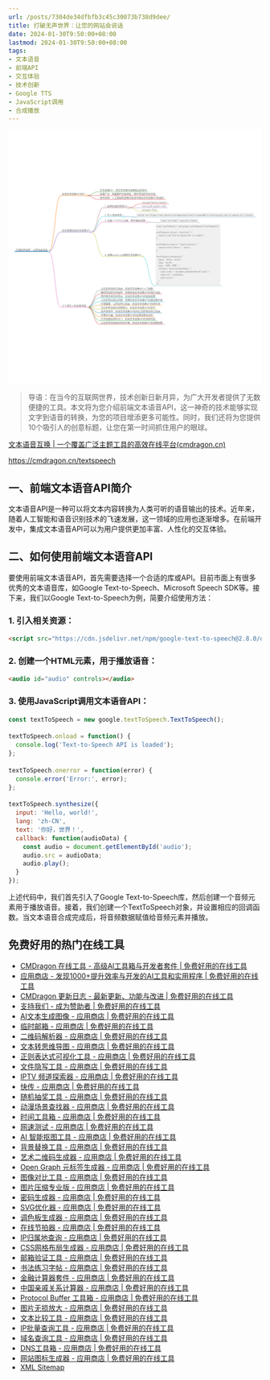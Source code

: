 ```yaml
---
url: /posts/7304de34dfbfb3c45c30073b738d9dee/
title: 打破无声世界：让您的网站会说话
date: 2024-01-30T9:50:00+08:00
lastmod: 2024-01-30T9:50:00+08:00
tags:
- 文本语音
- 前端API
- 交互体验
- 技术创新
- Google TTS
- JavaScript调用
- 合成播放
---
```


<img src="/images/2024_02_03 18_12_02.png" title="2024_02_03 18_12_02.png" alt="2024_02_03 18_12_02.png"/>


> 导语：在当今的互联网世界，技术创新日新月异，为广大开发者提供了无数便捷的工具。本文将为您介绍前端文本语音API，这一神奇的技术能够实现文字到语音的转换，为您的项目增添更多可能性。同时，我们还将为您提供10个吸引人的创意标题，让您在第一时间抓住用户的眼球。

[文本语音互换 | 一个覆盖广泛主题工具的高效在线平台(cmdragon.cn)](https://cmdragon.cn/textspeech)

https://cmdragon.cn/textspeech

## 一、前端文本语音API简介

文本语音API是一种可以将文本内容转换为人类可听的语音输出的技术。近年来，随着人工智能和语音识别技术的飞速发展，这一领域的应用也逐渐增多。在前端开发中，集成文本语音API可以为用户提供更加丰富、人性化的交互体验。

## 二、如何使用前端文本语音API

要使用前端文本语音API，首先需要选择一个合适的库或API。目前市面上有很多优秀的文本语音库，如Google Text-to-Speech、Microsoft Speech SDK等。接下来，我们以Google Text-to-Speech为例，简要介绍使用方法：

### 1. 引入相关资源：

```html
<script src="https://cdn.jsdelivr.net/npm/google-text-to-speech@2.8.0/dist/google_text_to-speech.js"></script>
```

### 2. 创建一个HTML元素，用于播放语音：

```html
<audio id="audio" controls></audio>
```

### 3. 使用JavaScript调用文本语音API：

```javascript
const textToSpeech = new google.textToSpeech.TextToSpeech();

textToSpeech.onload = function() {
  console.log('Text-to-Speech API is loaded');
};

textToSpeech.onerror = function(error) {
  console.error('Error:', error);
};

textToSpeech.synthesize({
  input: 'Hello, world!',
  lang: 'zh-CN',
  text: '你好，世界！',
  callback: function(audioData) {
    const audio = document.getElementById('audio');
    audio.src = audioData;
    audio.play();
  }
});
```

上述代码中，我们首先引入了Google Text-to-Speech库，然后创建一个音频元素用于播放语音。接着，我们创建一个TextToSpeech对象，并设置相应的回调函数。当文本语音合成完成后，将音频数据赋值给音频元素并播放。

## 免费好用的热门在线工具

- [CMDragon 在线工具 - 高级AI工具箱与开发者套件 | 免费好用的在线工具](https://tools.cmdragon.cn/zh)
- [应用商店 - 发现1000+提升效率与开发的AI工具和实用程序 | 免费好用的在线工具](https://tools.cmdragon.cn/zh/apps?category=trending)
- [CMDragon 更新日志 - 最新更新、功能与改进 | 免费好用的在线工具](https://tools.cmdragon.cn/zh/changelog)
- [支持我们 - 成为赞助者 | 免费好用的在线工具](https://tools.cmdragon.cn/zh/sponsor)
- [AI文本生成图像 - 应用商店 | 免费好用的在线工具](https://tools.cmdragon.cn/zh/apps/text-to-image-ai)
- [临时邮箱 - 应用商店 | 免费好用的在线工具](https://tools.cmdragon.cn/zh/apps/temp-email)
- [二维码解析器 - 应用商店 | 免费好用的在线工具](https://tools.cmdragon.cn/zh/apps/qrcode-parser)
- [文本转思维导图 - 应用商店 | 免费好用的在线工具](https://tools.cmdragon.cn/zh/apps/text-to-mindmap)
- [正则表达式可视化工具 - 应用商店 | 免费好用的在线工具](https://tools.cmdragon.cn/zh/apps/regex-visualizer)
- [文件隐写工具 - 应用商店 | 免费好用的在线工具](https://tools.cmdragon.cn/zh/apps/steganography-tool)
- [IPTV 频道探索器 - 应用商店 | 免费好用的在线工具](https://tools.cmdragon.cn/zh/apps/iptv-explorer)
- [快传 - 应用商店 | 免费好用的在线工具](https://tools.cmdragon.cn/zh/apps/snapdrop)
- [随机抽奖工具 - 应用商店 | 免费好用的在线工具](https://tools.cmdragon.cn/zh/apps/lucky-draw)
- [动漫场景查找器 - 应用商店 | 免费好用的在线工具](https://tools.cmdragon.cn/zh/apps/anime-scene-finder)
- [时间工具箱 - 应用商店 | 免费好用的在线工具](https://tools.cmdragon.cn/zh/apps/time-toolkit)
- [网速测试 - 应用商店 | 免费好用的在线工具](https://tools.cmdragon.cn/zh/apps/speed-test)
- [AI 智能抠图工具 - 应用商店 | 免费好用的在线工具](https://tools.cmdragon.cn/zh/apps/background-remover)
- [背景替换工具 - 应用商店 | 免费好用的在线工具](https://tools.cmdragon.cn/zh/apps/background-replacer)
- [艺术二维码生成器 - 应用商店 | 免费好用的在线工具](https://tools.cmdragon.cn/zh/apps/artistic-qrcode)
- [Open Graph 元标签生成器 - 应用商店 | 免费好用的在线工具](https://tools.cmdragon.cn/zh/apps/open-graph-generator)
- [图像对比工具 - 应用商店 | 免费好用的在线工具](https://tools.cmdragon.cn/zh/apps/image-comparison)
- [图片压缩专业版 - 应用商店 | 免费好用的在线工具](https://tools.cmdragon.cn/zh/apps/image-compressor)
- [密码生成器 - 应用商店 | 免费好用的在线工具](https://tools.cmdragon.cn/zh/apps/password-generator)
- [SVG优化器 - 应用商店 | 免费好用的在线工具](https://tools.cmdragon.cn/zh/apps/svg-optimizer)
- [调色板生成器 - 应用商店 | 免费好用的在线工具](https://tools.cmdragon.cn/zh/apps/color-palette)
- [在线节拍器 - 应用商店 | 免费好用的在线工具](https://tools.cmdragon.cn/zh/apps/online-metronome)
- [IP归属地查询 - 应用商店 | 免费好用的在线工具](https://tools.cmdragon.cn/zh/apps/ip-geolocation)
- [CSS网格布局生成器 - 应用商店 | 免费好用的在线工具](https://tools.cmdragon.cn/zh/apps/css-grid-layout)
- [邮箱验证工具 - 应用商店 | 免费好用的在线工具](https://tools.cmdragon.cn/zh/apps/email-validator)
- [书法练习字帖 - 应用商店 | 免费好用的在线工具](https://tools.cmdragon.cn/zh/apps/calligraphy-practice)
- [金融计算器套件 - 应用商店 | 免费好用的在线工具](https://tools.cmdragon.cn/zh/apps/finance-calculator-suite)
- [中国亲戚关系计算器 - 应用商店 | 免费好用的在线工具](https://tools.cmdragon.cn/zh/apps/chinese-kinship-calculator)
- [Protocol Buffer 工具箱 - 应用商店 | 免费好用的在线工具](https://tools.cmdragon.cn/zh/apps/protobuf-toolkit)
- [图片无损放大 - 应用商店 | 免费好用的在线工具](https://tools.cmdragon.cn/zh/apps/image-upscaler)
- [文本比较工具 - 应用商店 | 免费好用的在线工具](https://tools.cmdragon.cn/zh/apps/text-compare)
- [IP批量查询工具 - 应用商店 | 免费好用的在线工具](https://tools.cmdragon.cn/zh/apps/ip-batch-lookup)
- [域名查询工具 - 应用商店 | 免费好用的在线工具](https://tools.cmdragon.cn/zh/apps/domain-finder)
- [DNS工具箱 - 应用商店 | 免费好用的在线工具](https://tools.cmdragon.cn/zh/apps/dns-toolkit)
- [网站图标生成器 - 应用商店 | 免费好用的在线工具](https://tools.cmdragon.cn/zh/apps/favicon-generator)
- [XML Sitemap](https://tools.cmdragon.cn/sitemap_index.xml)
